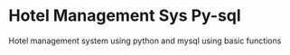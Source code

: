 # Hotel Management Sys Py-sql
 Hotel management system using python and mysql using basic functions 
